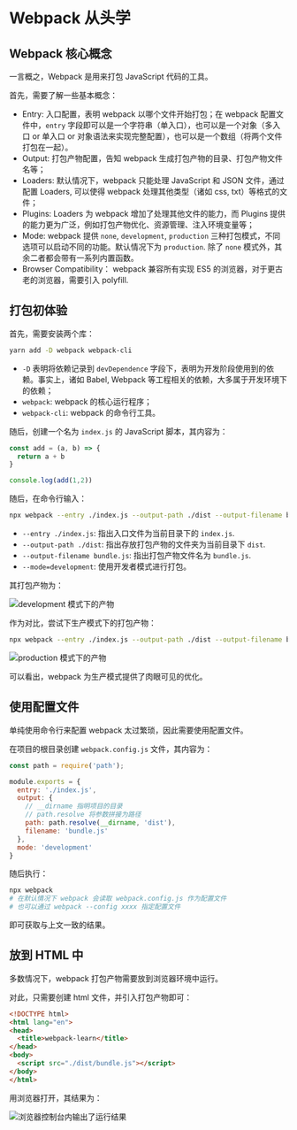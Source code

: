 # Webpack 从头学

## Webpack 核心概念

一言概之，Webpack 是用来打包 JavaScript 代码的工具。

首先，需要了解一些基本概念：

- Entry: 入口配置，表明 webpack 以哪个文件开始打包；在 webpack 配置文件中，`entry` 字段即可以是一个字符串（单入口），也可以是一个对象（多入口 or 单入口 or 对象语法来实现完整配置），也可以是一个数组（将两个文件打包在一起）。
- Output: 打包产物配置，告知 webpack 生成打包产物的目录、打包产物文件名等；
- Loaders: 默认情况下，webpack 只能处理 JavaScript 和 JSON 文件，通过配置 Loaders, 可以使得 webpack 处理其他类型（诸如 css, txt）等格式的文件；
- Plugins: Loaders 为 webpack 增加了处理其他文件的能力，而 Plugins 提供的能力更为广泛，例如打包产物优化、资源管理、注入环境变量等；
- Mode: webpack 提供 `none`, `development`, `production` 三种打包模式，不同选项可以启动不同的功能。默认情况下为 `production`. 除了 `none` 模式外，其余二者都会带有一系列内置函数。
- Browser Compatibility： webpack 兼容所有实现 ES5 的浏览器，对于更古老的浏览器，需要引入 polyfill.

## 打包初体验

首先，需要安装两个库：

```bash
yarn add -D webpack webpack-cli
```

- `-D` 表明将依赖记录到 `devDependence` 字段下，表明为开发阶段使用到的依赖。事实上，诸如 Babel, Webpack 等工程相关的依赖，大多属于开发环境下的依赖；
- `webpack`: webpack 的核心运行程序；
- `webpack-cli`: webpack 的命令行工具。

随后，创建一个名为 `index.js` 的 JavaScript 脚本，其内容为：

```js
const add = (a, b) => {
  return a + b
}

console.log(add(1,2))
```

随后，在命令行输入：

```bash
npx webpack --entry ./index.js --output-path ./dist --output-filename bundle.js --mode=development
```

- `--entry ./index.js`: 指出入口文件为当前目录下的 `index.js`.
- `--output-path ./dist`: 指出存放打包产物的文件夹为当前目录下 `dist`.
- `--output-filename bundle.js`: 指出打包产物文件名为 `bundle.js`.
- `--mode=development`: 使用开发者模式进行打包。

其打包产物为：

![development 模式下的产物](https://img-blog.csdnimg.cn/2021051800124860.png)

作为对比，尝试下生产模式下的打包产物：

```bash
npx webpack --entry ./index.js --output-path ./dist --output-filename bundle.js --mode=production
```

![production 模式下的产物](https://img-blog.csdnimg.cn/20210518001423629.png)

可以看出，webpack 为生产模式提供了肉眼可见的优化。

## 使用配置文件

单纯使用命令行来配置 webpack 太过繁琐，因此需要使用配置文件。

在项目的根目录创建 `webpack.config.js` 文件，其内容为：

```js
const path = require('path');

module.exports = {
  entry: './index.js',
  output: {
    // __dirname 指明项目的目录
    // path.resolve 将参数拼接为路径
    path: path.resolve(__dirname, 'dist'),
    filename: 'bundle.js'
  },
  mode: 'development'
}
```

随后执行：

```bash
npx webpack 
# 在默认情况下 webpack 会读取 webpack.config.js 作为配置文件
# 也可以通过 webpack --config xxxx 指定配置文件
```

即可获取与上文一致的结果。

## 放到 HTML 中

多数情况下，webpack 打包产物需要放到浏览器环境中运行。

对此，只需要创建 html 文件，并引入打包产物即可：

```html
<!DOCTYPE html>
<html lang="en">
<head>
  <title>webpack-learn</title>
</head>
<body>
  <script src="./dist/bundle.js"></script>
</body>
</html>
```

用浏览器打开，其结果为：

![浏览器控制台内输出了运行结果](https://img-blog.csdnimg.cn/20210518002102939.png)
